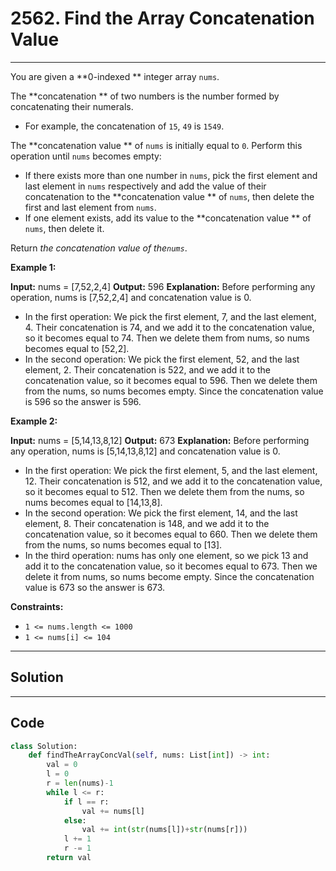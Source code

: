 # 2562. Find the Array Concatenation Value

---

You are given a **0-indexed ** integer array `nums`.

The **concatenation ** of two numbers is the number formed by concatenating their numerals.

  * For example, the concatenation of `15`, `49` is `1549`.



The **concatenation value ** of `nums` is initially equal to `0`. Perform this operation until `nums` becomes empty:

  * If there exists more than one number in `nums`, pick the first element and last element in `nums` respectively and add the value of their concatenation to the **concatenation value ** of `nums`, then delete the first and last element from `nums`.
  * If one element exists, add its value to the **concatenation value ** of `nums`, then delete it.



Return _the concatenation value of the`nums`_.

 

**Example 1:**


**Input:** nums = [7,52,2,4]
**Output:** 596
**Explanation:** Before performing any operation, nums is [7,52,2,4] and concatenation value is 0.
 - In the first operation:
We pick the first element, 7, and the last element, 4.
Their concatenation is 74, and we add it to the concatenation value, so it becomes equal to 74.
Then we delete them from nums, so nums becomes equal to [52,2].
 - In the second operation:
We pick the first element, 52, and the last element, 2.
Their concatenation is 522, and we add it to the concatenation value, so it becomes equal to 596.
Then we delete them from the nums, so nums becomes empty.
Since the concatenation value is 596 so the answer is 596.


**Example 2:**


**Input:** nums = [5,14,13,8,12]
**Output:** 673
**Explanation:** Before performing any operation, nums is [5,14,13,8,12] and concatenation value is 0.
 - In the first operation:
We pick the first element, 5, and the last element, 12.
Their concatenation is 512, and we add it to the concatenation value, so it becomes equal to 512.
Then we delete them from the nums, so nums becomes equal to [14,13,8].
 - In the second operation:
We pick the first element, 14, and the last element, 8.
Their concatenation is 148, and we add it to the concatenation value, so it becomes equal to 660.
Then we delete them from the nums, so nums becomes equal to [13].
 - In the third operation:
nums has only one element, so we pick 13 and add it to the concatenation value, so it becomes equal to 673.
Then we delete it from nums, so nums become empty.
Since the concatenation value is 673 so the answer is 673.


 

**Constraints:**

  * `1 <= nums.length <= 1000`
  * `1 <= nums[i] <= 104`

---

## Solution



---

## Code
```python
class Solution:
    def findTheArrayConcVal(self, nums: List[int]) -> int:
        val = 0
        l = 0
        r = len(nums)-1
        while l <= r:
            if l == r:
                val += nums[l]
            else:
                val += int(str(nums[l])+str(nums[r]))
            l += 1
            r -= 1
        return val
```
